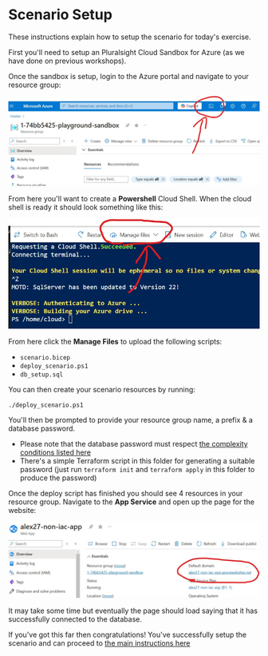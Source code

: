 # Scenario Setup

These instructions explain how to setup the scenario for today's exercise.

First you'll need to setup an Pluralsight Cloud Sandbox for Azure (as we have done on previous workshops).

Once the sandbox is setup, login to the Azure portal and navigate to your resource group:

![Cloud Shell](../images/cloud_shell_button.jpg)

From here you'll want to create a **Powershell** Cloud Shell. When the cloud shell is ready it should look something like this:

![Manage Files](../images/manage_files_cloud_shell.jpg)

From here click the **Manage Files** to upload the following scripts:
* `scenario.bicep`
* `deploy_scenario.ps1`
* `db_setup.sql`

You can then create your scenario resources by running:
```
./deploy_scenario.ps1
```

You'll then be prompted to provide your resource group name, a prefix & a database password.
* Please note that the database password must respect [the complexity conditions listed here](https://learn.microsoft.com/en-us/sql/relational-databases/security/password-policy?view=sql-server-ver16#password-complexity)
* There's a simple Terraform script in this folder for generating a suitable password (just run `terraform init` and `terraform apply` in this folder to produce the password)

Once the deploy script has finished you should see 4 resources in your resource group. Navigate to the **App Service** and open up the page for the website:

![Website Url Link](../images/app_service_domain_link.jpg)

It may take some time but eventually the page should load saying that it has successfully connected to the database.

If you've got this far then congratulations! You've successfully setup the scenario and can proceed to [the main instructions here](../instructions.md)